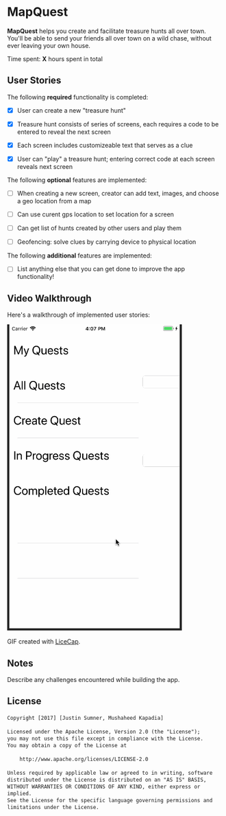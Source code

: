 # MapQuest

**MapQuest** helps you create and facilitate treasure hunts all over town.
You'll be able to send your friends all over town on a wild chase, without ever leaving your own house.

Time spent: **X** hours spent in total

## User Stories

The following **required** functionality is completed:
- [x] User can create a new "treasure hunt"
- [x] Treasure hunt consists of series of screens, each requires a code to be entered to reveal the next screen
- [x] Each screen includes customizeable text that serves as a clue
- [x] User can "play" a treasure hunt; entering correct code at each screen reveals next screen


The following **optional** features are implemented:
- [ ] When creating a new screen, creator can add text, images, and choose a geo location from a map
- [ ] Can use curent gps location to set location for a screen
- [ ] Can get list of hunts created by other users and play them
- [ ] Geofencing: solve clues by carrying device to physical location


The following **additional** features are implemented:

- [ ] List anything else that you can get done to improve the app functionality!

## Video Walkthrough

Here's a walkthrough of implemented user stories:

<img src='https://github.com/Quest-Makers/MapQuest/blob/master/map.gif' title='Video Walkthrough' width='' alt='Video Walkthrough' />


GIF created with [LiceCap](http://www.cockos.com/licecap/).

## Notes

Describe any challenges encountered while building the app.

## License

    Copyright [2017] [Justin Sumner, Mushaheed Kapadia]

    Licensed under the Apache License, Version 2.0 (the "License");
    you may not use this file except in compliance with the License.
    You may obtain a copy of the License at

        http://www.apache.org/licenses/LICENSE-2.0

    Unless required by applicable law or agreed to in writing, software
    distributed under the License is distributed on an "AS IS" BASIS,
    WITHOUT WARRANTIES OR CONDITIONS OF ANY KIND, either express or implied.
    See the License for the specific language governing permissions and
    limitations under the License.
